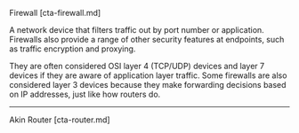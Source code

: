 Firewall [cta-firewall.md]

A network device that filters traffic out by port number or application.
Firewalls also provide a range of other security features at endpoints, such as
traffic encryption and proxying.

They are often considered OSI layer 4 (TCP/UDP) devices and layer 7 devices if
they are aware of application layer traffic. Some firewalls are also considered
layer 3 devices because they make forwarding decisions based on IP addresses,
just like how routers do.

---

Akin
Router [cta-router.md]

